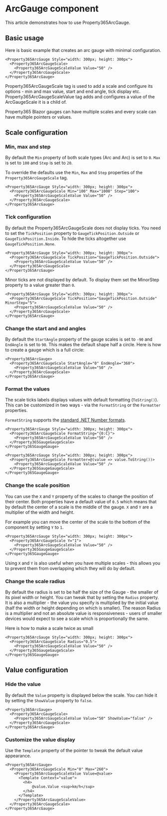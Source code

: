 # ArcGauge component
This article demonstrates how to use Property365ArcGauge.
## Basic usage
Here is basic example that creates an arc gauge with minimal configuration.
```
<Property365ArcGauge Style="width: 300px; height: 300px">
  <Property365ArcGaugeScale>
    <Property365ArcGaugeScaleValue Value="50" />
  </Property365ArcGaugeScale>
</Property365ArcGauge>
```
Property365ArcGaugeScale tag is used to add a scale and configure its options - min and max value, start and end angle, tick display etc.
Property365ArcGaugeScaleValue tag adds and configures a value of the ArcGaugeScale it is a child of.

Property365 Blazor gauges can have multiple scales and every scale can have multiple pointers or values.
## Scale configuration
### Min, max and step
By default the `Min` property of both scale types (Arc and Arc) is set to `0`. `Max` is set to `100` and `Step` is set to `20`.

To override the defaults use the `Min`, `Max` and `Step` properties of the `Property365ArcGaugeScale` tag.
```
<Property365ArcGauge Style="width: 300px; height: 300px">
  <Property365ArcGaugeScale Min="100" Max="1000" Step="100">
    <Property365ArcGaugeScaleValue Value="50" />
  </Property365ArcGaugeScale>
</Property365ArcGauge>
```
### Tick configuration
By default the Property365ArcGaugeScale does not display ticks. You need to set the `TickPosition` property to `GaugeTickPosition.Outside` or `GaugeTickPosition.Inside`. To hide the ticks altogether use `GaugeTickPosition.None`.
```
<Property365ArcGauge Style="width: 300px; height: 300px">
  <Property365ArcGaugeScale TickPosition="GaugeTickPosition.Outside">
    <Property365ArcGaugeScaleValue Value="50" />
  </Property365ArcGaugeScale>
</Property365ArcGauge>
```
Minor ticks are not displayed by default. To display them set the MinorStep property to a value greater than `0`.
```
<Property365ArcGauge Style="width: 300px; height: 300px">
  <Property365ArcGaugeScale TickPosition="GaugeTickPosition.Outside" MinorStep="5">
    <Property365ArcGaugeScaleValue Value="50" />
  </Property365ArcGaugeScale>
</Property365ArcGauge>
```
### Change the start and and angles
By default the `StartAngle` property of the gauge scales is set to `-90` and `EndAngle` is set to `90`. This makes
the default shape half a circle. Here is how to create a gauge which is a full circle:
```
<Property365ArcGauge>
  <Property365ArcGaugeScale StartAngle="0" EndAngle="360">
    <Property365ArcGaugeScaleValue Value="50" />
  </Property365ArcGaugeScale>
</Property365ArcGauge>
```
### Format the values
The scale ticks labels displays values with default formatting (`ToString()`). This can be customized in two ways - via the `FormatString` or the `Formatter` properties.

`FormatString` supports the [standard .NET Number formats](https://docs.microsoft.com/en-us/dotnet/standard/base-types/standard-numeric-format-strings).

```
<Property365ArcGauge Style="width: 300px; height: 300px">
  <Property365ArcGaugeScale FormatString="{0:C}">
    <Property365ArcGaugeScaleValue Value="50" />
  </Property365GaugeGaugeScale>
</Property365GaugeGauge>
```

```
<Property365ArcGauge Style="width: 300px; height: 300px">
  <Property365ArcGaugeScale Formatter=@(value => value.ToString())>
    <Property365ArcGaugeScaleValue Value="50" />
  </Property365GaugeGaugeScale>
</Property365GaugeGauge>
```
### Change the scale position

You can use the `X` and `Y` property of the scales to change the position of their center. Both properties have a default value of `0.5` which means
that by default the center of a scale is the middle of the gauge. `X` and `Y` are a multiplier of the width and height.

For example you can move the center of the scale to the bottom of the component by setting `Y` to `1`.

```
<Property365ArcGauge Style="width: 300px; height: 300px">
  <Property365ArcGaugeScale Y="1">
    <Property365ArcGaugeScaleValue Value="50" />
  </Property365GaugeGaugeScale>
</Property365GaugeGauge>
```

Using `X` and `Y` is also useful when you have multiple scales - this allows you to prevent them from overlapping which they will do by default.

### Change the scale radius

By default the radius is set to be half the size of the Gauge - the smaller of its pixel width or height. You can tweak that
by setting the `Radius` property. It is also a multiplier - the value you specify is multiplied by the initial value (half the width or height depending on which is smaller).
The reason Radius is a multiplier and not an absolute value is responsiveness - users of smaller devices would expect to see a scale which is proportionally the same.

Here is how to make a scale twice as small

```
<Property365ArcGauge Style="width: 300px; height: 300px">
  <Property365ArcGaugeScale Radius="0.5">
    <Property365ArcGaugeScaleValue Value="50" />
  </Property365GaugeGaugeScale>
</Property365GaugeGauge>
```
## Value configuration
### Hide the value
By default the `Value` property is displayed below the scale. You can hide it by setting the `ShowValue` property to `false`.
```
<Property365ArcGauge>
  <Property365ArcGaugeScale>
    <Property365ArcGaugeScaleValue Value="50" ShowValue="false" />
  </Property365ArcGaugeScale>
</Property365ArcGauge>
```
### Customize the value display
Use the `Template` property of the pointer to tweak the default value appearance.
```
<Property365ArcGauge>
  <Property365ArcGaugeScale Min="0" Max="260">
    <Property365ArcGaugeScaleValue Value=@value>
      <Template Context="value">
        <h4>
            @value.Value <sup>km/h</sup>
        </h4>
      </Template>
    </Property365ArcGaugeScaleValue>
  </Property365ArcGaugeScale>
</Property365ArcGauge>
```
